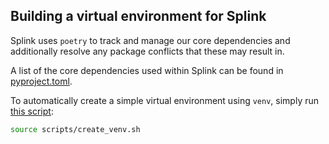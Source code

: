 ## Building a virtual environment for Splink

Splink uses `poetry` to track and manage our core dependencies and additionally resolve any package conflicts that these may result in.

A list of the core dependencies used within Splink can be found in [pyproject.toml](https://github.com/moj-analytical-services/splink/blob/master/pyproject.toml).

To automatically create a simple virtual environment using `venv`, simply run [this script](https://github.com/moj-analytical-services/splink/scripts/create_venv.sh):
```sh
source scripts/create_venv.sh
```